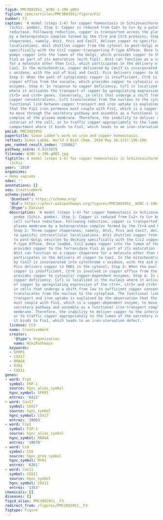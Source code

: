 ```yaml
---
figid: PMC3083951__WJBC-1-196-g003
figlink: /pmc/articles/PMC3083951/figure/F3/
number: F3
caption: 'A model (steps 1-4) for copper homeostasis in Schizosaccharomyces pombe
  (Schiz. pombe). Step 1: Copper is reduced from Cu2+ to Cu+ by a putative cell surface
  reductase. Following reduction, copper is transported across the plasma membrane
  by a heteroprotein complex formed by the Ctr4 and Ctr5 proteins; Step 2: Three copper
  chaperones, namely, Atx1, Pccs and Cox17, deliver copper to specific intracellular
  localizations. Atx1 shuttles copper from the cytosol to post-Golgi vesicles by docking
  specifically with the Ccc2 copper-transporting P-type ATPase. Once loaded, Ccc2
  pumps copper into the lumen of the Golgi, which provides copper to the ferroxidase
  Fio1 as part of its maturation (with Fip1). Atx1 can function as a copper chaperone
  for a molecule other than Ccc2, which participates in the delivery of copper to
  Cao1. In the mitochondria, copper delivered by Cox17 is incorporated into cytochrome
  c oxidase, with the aid of Sco1 and Cox11. Pccs delivers copper to SOD1 in the cytosol;
  Step 3: When the pool of cytoplasmic copper is insufficient, Ctr6 is involved in
  copper efflux from the vacuole, which provides copper to cytosolic copper-dependent
  enzymes. Step 4: In response to copper deficiency, Cuf1 is localized in the nucleus
  where it activates the transport of copper by upregulating expression of the ctr4+,
  ctr5+ and ctr6+ genes. Conversely, in cells that undergo a shift from low to sufficient
  copper concentrations, Cuf1 translocates from the nucleus to the cytoplasm. The
  functional link between copper transport and iron uptake is explained by the observation
  that the Fip1 iron permease must couple with Fio1, which is a copper-dependent enzyme,
  to move through the secretory pathway and assemble as a functional iron-transport
  complex at the plasma membrane. Therefore, the inability to deliver copper to the
  interior of the cell, or to traffic copper appropriately to the lumen of the secretory
  compartment where it binds to Fio1, which leads to an iron-starvation defect.'
pmcid: PMC3083951
papertitle: Simon Labbé’s work on iron and copper homeostasis.
reftext: Simon Labbé. World J Biol Chem. 2010 May 26;1(5):196-200.
pmc_ranked_result_index: '216862'
pathway_score: 0.9315829
filename: WJBC-1-196-g003.jpg
figtitle: A model (steps 1-4) for copper homeostasis in Schizosaccharomyces pombe
  (Schiz
year: '2010'
organisms:
- Homo sapiens
ndex: ''
annotations: []
seo: CreativeWork
schema-jsonld:
  '@context': https://schema.org/
  '@id': https://pfocr.wikipathways.org/figures/PMC3083951__WJBC-1-196-g003.html
  '@type': Dataset
  description: 'A model (steps 1-4) for copper homeostasis in Schizosaccharomyces
    pombe (Schiz. pombe). Step 1: Copper is reduced from Cu2+ to Cu+ by a putative
    cell surface reductase. Following reduction, copper is transported across the
    plasma membrane by a heteroprotein complex formed by the Ctr4 and Ctr5 proteins;
    Step 2: Three copper chaperones, namely, Atx1, Pccs and Cox17, deliver copper
    to specific intracellular localizations. Atx1 shuttles copper from the cytosol
    to post-Golgi vesicles by docking specifically with the Ccc2 copper-transporting
    P-type ATPase. Once loaded, Ccc2 pumps copper into the lumen of the Golgi, which
    provides copper to the ferroxidase Fio1 as part of its maturation (with Fip1).
    Atx1 can function as a copper chaperone for a molecule other than Ccc2, which
    participates in the delivery of copper to Cao1. In the mitochondria, copper delivered
    by Cox17 is incorporated into cytochrome c oxidase, with the aid of Sco1 and Cox11.
    Pccs delivers copper to SOD1 in the cytosol; Step 3: When the pool of cytoplasmic
    copper is insufficient, Ctr6 is involved in copper efflux from the vacuole, which
    provides copper to cytosolic copper-dependent enzymes. Step 4: In response to
    copper deficiency, Cuf1 is localized in the nucleus where it activates the transport
    of copper by upregulating expression of the ctr4+, ctr5+ and ctr6+ genes. Conversely,
    in cells that undergo a shift from low to sufficient copper concentrations, Cuf1
    translocates from the nucleus to the cytoplasm. The functional link between copper
    transport and iron uptake is explained by the observation that the Fip1 iron permease
    must couple with Fio1, which is a copper-dependent enzyme, to move through the
    secretory pathway and assemble as a functional iron-transport complex at the plasma
    membrane. Therefore, the inability to deliver copper to the interior of the cell,
    or to traffic copper appropriately to the lumen of the secretory compartment where
    it binds to Fio1, which leads to an iron-starvation defect.'
  license: CC0
  name: CreativeWork
  creator:
    '@type': Organization
    name: WikiPathways
  keywords:
  - SFRP1
  - COX17
  - RRAGA
  - RYR1
  - COX11
genes:
- word: Frp1
  symbol: FRP-1
  source: hgnc_alias_symbol
  hgnc_symbol: SFRP1
  entrez: '6422'
- word: Cox17
  symbol: COX17
  source: hgnc_symbol
  hgnc_symbol: COX17
  entrez: '10063'
- word: Fip1
  symbol: FIP-1
  source: hgnc_alias_symbol
  hgnc_symbol: RRAGA
  entrez: '10670'
- word: CcO
  symbol: CCO
  source: hgnc_prev_symbol
  hgnc_symbol: RYR1
  entrez: '6261'
- word: Cox11
  symbol: COX11
  source: hgnc_symbol
  hgnc_symbol: COX11
  entrez: '1353'
chemicals: []
diseases: []
figid_alias: PMC3083951__F3
redirect_from: /figures/PMC3083951__F3
figtype: Figure
---
```


